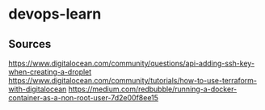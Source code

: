 # devops-learn

## Sources
https://www.digitalocean.com/community/questions/api-adding-ssh-key-when-creating-a-droplet
https://www.digitalocean.com/community/tutorials/how-to-use-terraform-with-digitalocean
https://medium.com/redbubble/running-a-docker-container-as-a-non-root-user-7d2e00f8ee15

